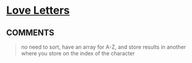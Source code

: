 # [Love Letters](https://toph.co/p/love-letters)

## __COMMENTS__

> no need to sort, have an array for A-Z, and store results in another where you store on the index of the character

